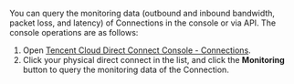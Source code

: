 You can query the monitoring data (outbound and inbound bandwidth, packet loss, and latency) of Connections in the console or via API. The console operations are as follows:
1. Open [Tencent Cloud Direct Connect Console - Connections](https://console.cloud.tencent.com/vpc/dc).
2. Click your physical direct connect in the list, and click the **Monitoring** button to query the monitoring data of the Connection.
